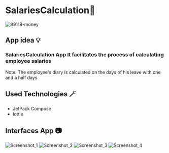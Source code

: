 # **SalariesCalculation🎉**



![89118-money](https://user-images.githubusercontent.com/91476827/156042840-463d07cb-8805-47c3-9c73-a45b6db3639c.gif)




## App idea :bulb:	

### SalariesCalculation App  It facilitates the process of calculating employee salaries


Note: The employee's diary is calculated on the days of his leave with one and a half days




## **Used Technologies** :magic_wand:	
- JetPack Compose
- lottie






## Interfaces App 📷


![Screenshot_1](https://user-images.githubusercontent.com/91476827/156038766-e92816c1-197a-4041-963c-fca1c27b29fe.png)
![Screenshot_2](https://user-images.githubusercontent.com/91476827/156038775-3e9b2dc7-95d0-422b-90f7-1ff85ffbc2f3.png)
![Screenshot_3](https://user-images.githubusercontent.com/91476827/156038778-8f4899bd-e1b2-499f-9639-d8a624cf8be4.png )
![Screenshot_4](https://user-images.githubusercontent.com/91476827/156038781-44cf5afd-10ad-40ce-8a57-1514b5318d0b.png )





